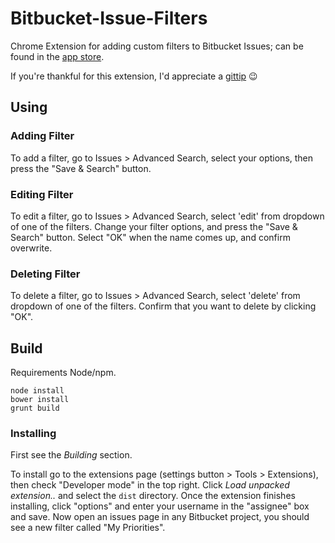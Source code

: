 Bitbucket-Issue-Filters
=======================

Chrome Extension for adding custom filters to Bitbucket Issues;
can be found in the [app store][extension].


If you're thankful for this extension, I'd appreciate a [gittip][1] :wink:

## Using

### Adding Filter
To add a filter, go to Issues > Advanced Search, select your options, then press the "Save & Search" button.

### Editing Filter
To edit a filter, go to Issues > Advanced Search, select 'edit' from dropdown of one of the filters. Change your filter options, and press the "Save & Search" button. Select "OK" when the name comes up, and confirm overwrite.

### Deleting Filter
To delete a filter, go to Issues > Advanced Search, select 'delete' from dropdown of one of the filters. Confirm that you want to delete by clicking "OK".


## Build

Requirements Node/npm.

```
node install
bower install
grunt build
```

### Installing

First see the *Building* section.

To install go to the extensions page (settings button > Tools > Extensions), 
then check "Developer mode" in the top right. Click 
*Load unpacked extension..* and select the `dist` directory. 
Once the extension finishes installing, click "options" and enter your username in the "assignee" box and save. 
Now open an issues page in any Bitbucket project, you should see a new filter called "My Priorities".


[1]: https://www.gittip.com/knownasilya
[extension]: https://chrome.google.com/webstore/detail/bitbucket-filters/dbifmilkbhjgdgalenpladkndcfjdpbk?utm_source=chrome-ntp-icon
